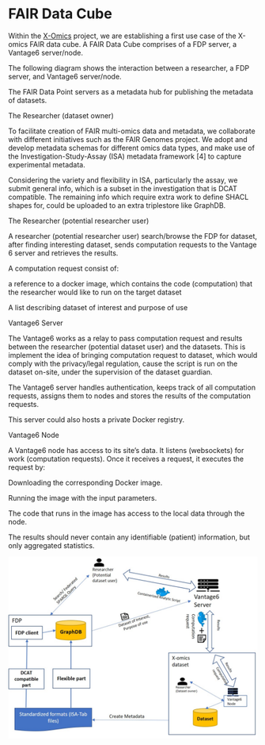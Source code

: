 
# FAIR Data Cube

Within the [X-Omics](https://x-omics.nl/) project, we are establishing a first use case of the X-omics FAIR data cube. 
A FAIR Data Cube comprises of a FDP server, a Vantage6 server/node.  

The following diagram shows the interaction between a researcher, a FDP server, and Vantage6 server/node.

The FAIR Data Point servers as a metadata hub for publishing the metadata of datasets.  

The Researcher (dataset owner) 

To facilitate creation of FAIR multi-omics data and metadata, we collaborate with different initiatives such as the FAIR Genomes project. We adopt and develop metadata schemas for different omics data types, and make use of the Investigation-Study-Assay (ISA) metadata framework [4] to capture experimental metadata. 

Considering the variety and flexibility in ISA, particularly the assay,  we submit general info, which is a subset in the investigation that is DCAT compatible. The remaining info which require extra work to define SHACL shapes for, could be uploaded to an extra triplestore like GraphDB.  

The Researcher (potential researcher user) 

A researcher (potential researcher user) search/browse the FDP for dataset, after finding interesting dataset, sends computation requests to the Vantage 6 server and retrieves the results. 

A computation request consist of: 

a reference to a docker image, which contains the code (computation) that the researcher would like to run on the target dataset 

A list describing dataset of interest and purpose of use 

Vantage6 Server 

The Vantage6 works as a relay to pass computation request and results between the researcher (potential dataset user) and the datasets. This is implement the idea of bringing computation request to dataset, which would comply with the privacy/legal regulation, cause the script is run on the dataset on-site, under the supervision of the dataset guardian. 

The Vantage6 server handles authentication, keeps track of all computation requests, assigns them to nodes and stores the results of the computation requests. 

This server could also hosts a private Docker registry. 

Vantage6 Node 

A Vantage6 node has access to its site’s data. It listens (websockets) for work (computation requests). Once it receives a request, it executes the request by: 

Downloading the corresponding Docker image. 

Running the image with the input parameters. 

The code that runs in the image has access to the local data through the node. 

The results should never contain any identifiable (patient) information, but only aggregated statistics. 


![Architecture of FAIR Data Cube](https://github.com/Xomics/FAIRDataCube/blob/master/FAIRDataCube.jpg)


